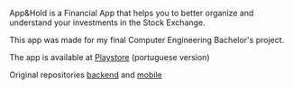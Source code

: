 App&Hold is a Financial App that helps you to better organize and understand your investments in the Stock Exchange.

This app was made for my final Computer Engineering Bachelor's project.

The app is available at [Playstore](https://play.google.com/store/apps/details?id=com.appandhold.appandhold) (portuguese version)

Original repositories [backend](github.com/paulohenriquepm/app-hold-backend) and [mobile](github.com/paulohenriquepm/app-hold-mobile)

